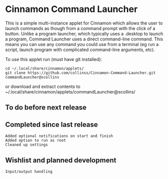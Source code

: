Cinnamon Command Launcher
=========================

This is a simple multi-instance applet for Cinnamon which allows the user to launch commands as though from a command prompt with the click of a button. Unlike a program launcher, which typically uses a .desktop to launch a program, Command Launcher uses a direct command-line command. This means you can use any command you could use from a terminal (eg run a script, launch program with complicated command-line arguments, etc).

To use this applet run (must have git installed):

    cd ~/.local/share/cinnamon/applets/
    git clone https://github.com/collinss/Cinnamon-Command-Launcher.git commandLauncher@scollins

or download and extract contents to ~/.local/share/cinnamon/applets/commandLauncher@scollins/

To do before next release
-------------------------
    

Completed since last release
----------------------------
    Added optional notifications on start and finish
    Added option to run as root
    Cleaned up settings

Wishlist and planned development
--------------------------------
    Input/output handling

